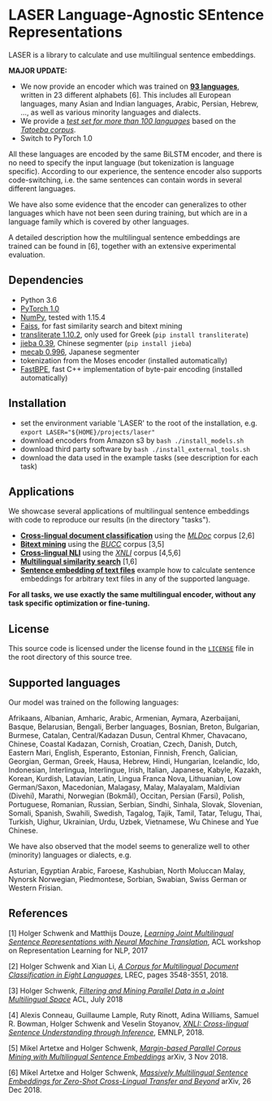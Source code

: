 # LASER  Language-Agnostic SEntence Representations

LASER is a library to calculate and use multilingual sentence embeddings.

**MAJOR UPDATE:**
* We now provide an encoder which was trained on [**93 languages**](#supported-languages), written in 23 different alphabets [6].
  This includes all European languages, many Asian and Indian languages, Arabic, Persian, Hebrew, ...,
  as well as various minority languages and dialects.
* We provide a [*test set for more than 100 languages*](data/tatoeba/v1)
  based on the [*Tatoeba corpus*](https://tatoeba.org/eng).
* Switch to PyTorch 1.0

All these languages are encoded by the same BiLSTM encoder, and there is no need
to specify the input language (but tokenization is language specific).
According to our experience, the sentence encoder also supports code-switching, i.e.
the same sentences can contain words in several different languages.

We have also some evidence that the encoder can generalizes to other
languages which have not been seen during training, but which are in
a language family which is covered by other languages.

A detailed description how the multilingual sentence embeddings are trained can
be found in [6], together with an extensive experimental evaluation.

## Dependencies
* Python 3.6
* [PyTorch 1.0](http://pytorch.org/)
* [NumPy](http://www.numpy.org/), tested with 1.15.4
* [Faiss](https://github.com/facebookresearch/faiss), for fast similarity search and bitext mining
* [transliterate 1.10.2](https://pypi.org/project/transliterate), only used for Greek (`pip install transliterate`)
* [jieba 0.39](https://pypi.org/project/jieba/), Chinese segmenter (`pip install jieba`)
* [mecab 0.996](https://pypi.org/project/JapaneseTokenizer/), Japanese segmenter
* tokenization from the Moses encoder (installed automatically)
* [FastBPE](https://github.com/glample/fastBPE), fast C++ implementation of byte-pair encoding (installed automatically)

## Installation
* set the environment variable 'LASER' to the root of the installation, e.g.
  `export LASER="${HOME}/projects/laser"`
* download encoders from Amazon s3 by `bash ./install_models.sh`
* download third party software by `bash ./install_external_tools.sh`
* download the data used in the example tasks (see description for each task)

## Applications

We showcase several applications of multilingual sentence embeddings
with code to reproduce our results (in the directory "tasks").

* [**Cross-lingual document classification**](tasks/mldoc) using the
  [*MLDoc*](https://github.com/facebookresearch/MLDoc) corpus [2,6]
* [**Bitext mining**](tasks/bucc) using the
  [*BUCC*](https://comparable.limsi.fr/bucc2018/bucc2018-task.html) corpus [3,5]
* [**Cross-lingual NLI**](tasks/xnli)
  using the [*XNLI*](https://www.nyu.edu/projects/bowman/xnli/) corpus [4,5,6]
* [**Multilingual similarity search**](tasks/similarity) [1,6]
* [**Sentence embedding of text files**](tasks/embed)
  example how to calculate sentence embeddings for arbitrary text files in any of the supported language.

**For all tasks, we use exactly the same multilingual encoder, without any task specific optimization or fine-tuning.**

## License

This source code is licensed under the license found in the [`LICENSE`](LICENSE) file in the root directory of this source tree.

## Supported languages

Our model was trained on the following languages:

Afrikaans, Albanian, Amharic, Arabic, Armenian, Aymara, Azerbaijani, Basque, Belarusian, Bengali,
Berber languages, Bosnian, Breton, Bulgarian, Burmese, Catalan, Central/Kadazan Dusun, Central Khmer,
Chavacano, Chinese, Coastal Kadazan, Cornish, Croatian, Czech, Danish, Dutch, Eastern Mari, English,
Esperanto, Estonian, Finnish, French, Galician, Georgian, German, Greek, Hausa, Hebrew, Hindi,
Hungarian, Icelandic, Ido, Indonesian, Interlingua, Interlingue, Irish, Italian, Japanese, Kabyle,
Kazakh, Korean, Kurdish, Latavian, Latin, Lingua Franca Nova, Lithuanian, Low German/Saxon,
Macedonian, Malagasy, Malay, Malayalam, Maldivian (Divehi), Marathi, Norwegian (Bokmål), Occitan,
Persian (Farsi), Polish, Portuguese, Romanian, Russian, Serbian, Sindhi, Sinhala, Slovak, Slovenian,
Somali, Spanish, Swahili, Swedish, Tagalog, Tajik, Tamil, Tatar, Telugu, Thai, Turkish, Uighur,
Ukrainian, Urdu, Uzbek, Vietnamese, Wu Chinese and Yue Chinese.

We have also observed that the model seems to generalize well to other (minority) languages or dialects, e.g.

Asturian, Egyptian Arabic, Faroese, Kashubian, North Moluccan Malay, Nynorsk Norwegian, Piedmontese, Sorbian, Swabian,
Swiss German or Western Frisian.

## References

[1] Holger Schwenk and Matthijs Douze,
    [*Learning Joint Multilingual Sentence Representations with Neural Machine Translation*](https://aclanthology.info/papers/W17-2619/w17-2619),
    ACL workshop on Representation Learning for NLP, 2017

[2] Holger Schwenk and Xian Li,
    [*A Corpus for Multilingual Document Classification in Eight Languages*](http://www.lrec-conf.org/proceedings/lrec2018/pdf/658.pdf),
    LREC, pages 3548-3551, 2018.

[3] Holger Schwenk,
    [*Filtering and Mining Parallel Data in a Joint Multilingual Space*](http://aclweb.org/anthology/P18-2037)
    ACL, July 2018

[4] Alexis Conneau, Guillaume Lample, Ruty Rinott, Adina Williams, Samuel R. Bowman, Holger Schwenk and Veselin Stoyanov,
    [*XNLI: Cross-lingual Sentence Understanding through Inference*](https://aclweb.org/anthology/D18-1269),
    EMNLP, 2018.

[5] Mikel Artetxe and Holger Schwenk,
    [*Margin-based Parallel Corpus Mining with Multilingual Sentence Embeddings*](https://arxiv.org/abs/1811.01136)
    arXiv, 3 Nov 2018.

[6] Mikel Artetxe and Holger Schwenk,
    [*Massively Multilingual Sentence Embeddings for Zero-Shot Cross-Lingual Transfer and Beyond*](https://arxiv.org/abs/1812.10464)
    arXiv, 26 Dec 2018.

